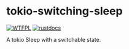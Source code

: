 # tokio-switching-sleep
[![WTFPL](http://www.wtfpl.net/wp-content/uploads/2012/12/wtfpl-badge-2.png)](http://www.wtfpl.net/)
[![rustdocs](https://docs.rs/tokio-switching-sleep/badge.svg?version=0.1.0)](https://docs.rs/tokio-switching-sleep)

A tokio Sleep with a switchable state.
